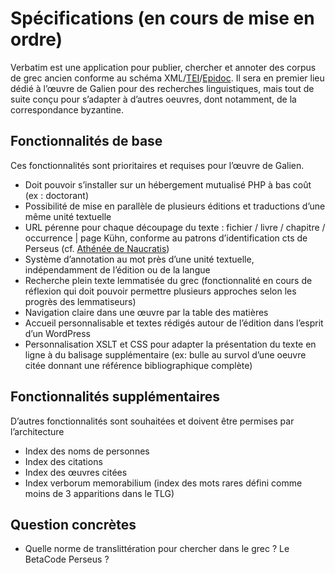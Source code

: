 # Spécifications (en cours de mise en ordre)

Verbatim est une application pour publier, chercher et annoter des corpus de grec ancien conforme au schéma XML/[TEI](https://tei-c.org/release/doc/tei-p5-doc/en/html/REF-ELEMENTS.html)/[Epidoc](http://epidoc.stoa.org/). Il sera en premier lieu dédié à l’œuvre de Galien pour des recherches linguistiques, mais tout de suite conçu pour s’adapter à d’autres oeuvres, dont notamment, de la correspondance byzantine.

## Fonctionnalités de base

Ces fonctionnalités sont prioritaires et requises pour l’œuvre de Galien.

* Doit pouvoir s’installer sur un hébergement mutualisé PHP à bas coût (ex : doctorant)
* Possibilité de mise en parallèle de plusieurs éditions et traductions d’une même unité textuelle 
* URL pérenne pour chaque découpage du texte : fichier / livre / chapitre / occurrence | page Kühn, conforme au patrons d’identification cts de Perseus (cf. [Athénée de Naucratis](https://digitalathenaeus.org/))
* Système d’annotation au mot près d’une unité textuelle, indépendamment de l’édition ou de la langue
* Recherche plein texte lemmatisée du grec (fonctionnalité en cours de réflexion qui doit pouvoir permettre plusieurs approches selon les progrès des lemmatiseurs)
* Navigation claire dans une œuvre par la table des matières
* Accueil personnalisable et textes rédigés autour de l’édition dans l’esprit d’un WordPress
* Personnalisation XSLT et CSS pour adapter la présentation du texte en ligne à du balisage supplémentaire (ex: bulle au survol d’une oeuvre citée donnant une référence bibliographique complète)

## Fonctionnalités supplémentaires

D’autres fonctionnalités sont souhaitées et doivent être permises par l’architecture

* Index des noms de personnes
* Index des citations
* Index des œuvres citées
* Index verborum memorabilium (index des mots rares défini comme moins de 3 apparitions dans le TLG)

## Question concrètes

* Quelle norme de translittération pour chercher dans le grec ? Le BetaCode Perseus ?
